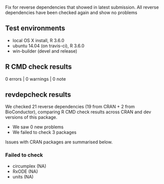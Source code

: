 Fix for reverse dependencies that showed in latest submission. All reverse 
dependencies have been checked again and show no problems

## Test environments
* local OS X install, R 3.6.0
* ubuntu 14.04 (on travis-ci), R 3.6.0
* win-builder (devel and release)

## R CMD check results

0 errors | 0 warnings | 0 note

## revdepcheck results

We checked 21 reverse dependencies (19 from CRAN + 2 from BioConductor), comparing R CMD check results across CRAN and dev versions of this package.

 * We saw 0 new problems
 * We failed to check 3 packages

Issues with CRAN packages are summarised below.

### Failed to check

* circumplex (NA)
* RxODE      (NA)
* units      (NA)
